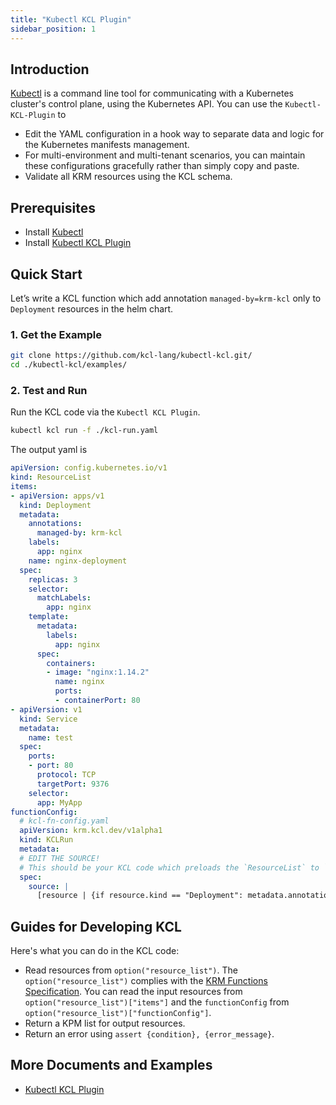 ```yaml
---
title: "Kubectl KCL Plugin"
sidebar_position: 1
---
```


## Introduction

[Kubectl](https://kubernetes.io/docs/reference/kubectl/) is a command line tool for communicating with a Kubernetes cluster's control plane, using the Kubernetes API. You can use the `Kubectl-KCL-Plugin` to

+ Edit the YAML configuration in a hook way to separate data and logic for the Kubernetes manifests management.
+ For multi-environment and multi-tenant scenarios, you can maintain these configurations gracefully rather than simply copy and paste.
+ Validate all KRM resources using the KCL schema.

## Prerequisites

+ Install [Kubectl](https://github.com/kubernetes/kubectl)
+ Install [Kubectl KCL Plugin](https://github.com/kcl-lang/kubectl-kcl)

## Quick Start

Let’s write a KCL function which add annotation `managed-by=krm-kcl` only to `Deployment` resources in the helm chart.

### 1. Get the Example

```bash
git clone https://github.com/kcl-lang/kubectl-kcl.git/
cd ./kubectl-kcl/examples/
```

### 2. Test and Run

Run the KCL code via the `Kubectl KCL Plugin`.

```bash
kubectl kcl run -f ./kcl-run.yaml
```

The output yaml is

```yaml
apiVersion: config.kubernetes.io/v1
kind: ResourceList
items:
- apiVersion: apps/v1
  kind: Deployment
  metadata:
    annotations:
      managed-by: krm-kcl
    labels:
      app: nginx
    name: nginx-deployment
  spec:
    replicas: 3
    selector:
      matchLabels:
        app: nginx
    template:
      metadata:
        labels:
          app: nginx
      spec:
        containers:
        - image: "nginx:1.14.2"
          name: nginx
          ports:
          - containerPort: 80
- apiVersion: v1
  kind: Service
  metadata:
    name: test
  spec:
    ports:
    - port: 80
      protocol: TCP
      targetPort: 9376
    selector:
      app: MyApp
functionConfig:
  # kcl-fn-config.yaml
  apiVersion: krm.kcl.dev/v1alpha1
  kind: KCLRun
  metadata:
  # EDIT THE SOURCE!
  # This should be your KCL code which preloads the `ResourceList` to `option("resource_list")
  spec:
    source: |
      [resource | {if resource.kind == "Deployment": metadata.annotations: {"managed-by" = "krm-kcl"}} for resource in option("resource_list").items]
```

## Guides for Developing KCL

Here's what you can do in the KCL code:

+ Read resources from `option("resource_list")`. The `option("resource_list")` complies with the [KRM Functions Specification](https://kpt.dev/book/05-developing-functions/01-functions-specification). You can read the input resources from `option("resource_list")["items"]` and the `functionConfig` from `option("resource_list")["functionConfig"]`.
+ Return a KPM list for output resources.
+ Return an error using `assert {condition}, {error_message}`.

## More Documents and Examples

+ [Kubectl KCL Plugin](https://github.com/kcl-lang/kubectl-kcl)
